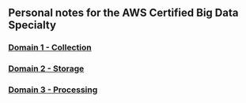 ## Personal notes for the AWS Certified Big Data Specialty

### [Domain 1 - Collection](./kinesis.md)

### [Domain 2 - Storage](./storage.md)

### [Domain 3 - Processing](./processing.md)

